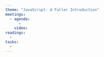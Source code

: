 ```yaml
---
theme: "JavaScript: A Fuller Introduction"
meetings:
  - agenda:
      -
    video:
readings:
  -
tasks:
  -
---
```

